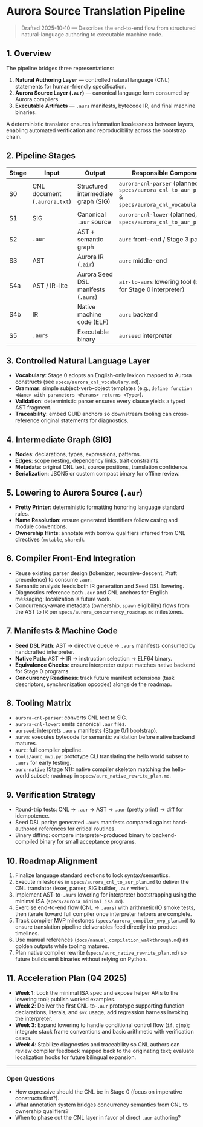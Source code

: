 # Aurora Source Translation Pipeline

> Drafted 2025-10-10 — Describes the end-to-end flow from structured natural-language authoring to executable machine code.

## 1. Overview
The pipeline bridges three representations:
1. **Natural Authoring Layer** — controlled natural language (CNL) statements for human-friendly specification.
2. **Aurora Source Layer (`.aur`)** — canonical language form consumed by Aurora compilers.
3. **Executable Artifacts** — `.aurs` manifests, bytecode IR, and final machine binaries.

A deterministic translator ensures information losslessness between layers, enabling automated verification and reproducibility across the bootstrap chain.

## 2. Pipeline Stages

| Stage | Input | Output | Responsible Component | Status |
|-------|-------|--------|-----------------------|--------|
| S0 | CNL document (`.aurora.txt`) | Structured intermediate graph (SIG) | `aurora-cnl-parser` (planned, see `specs/aurora_cnl_to_aur_plan.md` & `specs/aurora_cnl_vocabulary.md`) | In ramp-up |
| S1 | SIG | Canonical `.aur` source | `aurora-cnl-lower` (planned, see `specs/aurora_cnl_to_aur_plan.md`) | In ramp-up |
| S2 | `.aur` | AST + semantic graph | `aurc` front-end / Stage 3 parser | In design (`specs/aurora_parser_design.md`) |
| S3 | AST | Aurora IR (`.air`) | `aurc` middle-end | Planned |
| S4a | AST / IR-lite | Aurora Seed DSL manifests (`.aurs`) | `air-to-aurs` lowering tool (bridge for Stage 0 interpreter) | Accelerated (ISA draft ready) |
| S4b | IR | Native machine code (ELF) | `aurc` backend | Planned |
| S5 | `.aurs` | Executable binary | `aurseed` interpreter | In progress (helpers being implemented) |

## 3. Controlled Natural Language Layer
- **Vocabulary**: Stage 0 adopts an English-only lexicon mapped to Aurora constructs (see `specs/aurora_cnl_vocabulary.md`).
- **Grammar**: simple subject-verb-object templates (e.g., `define function <Name> with parameters <Params> returns <Type>`).
- **Validation**: deterministic parser ensures every clause yields a typed AST fragment.
- **Traceability**: embed GUID anchors so downstream tooling can cross-reference original statements for diagnostics.

## 4. Intermediate Graph (SIG)
- **Nodes**: declarations, types, expressions, patterns.
- **Edges**: scope nesting, dependency links, trait constraints.
- **Metadata**: original CNL text, source positions, translation confidence.
- **Serialization**: JSON5 or custom compact binary for offline review.

## 5. Lowering to Aurora Source (`.aur`)
- **Pretty Printer**: deterministic formatting honoring language standard rules.
- **Name Resolution**: ensure generated identifiers follow casing and module conventions.
- **Ownership Hints**: annotate with borrow qualifiers inferred from CNL directives (`mutable`, `shared`).

## 6. Compiler Front-End Integration
- Reuse existing parser design (tokenizer, recursive-descent, Pratt precedence) to consume `.aur`.
- Semantic analysis feeds both IR generation and Seed DSL lowering.
- Diagnostics reference both `.aur` and CNL anchors for English messaging; localization is future work.
- Concurrency-aware metadata (ownership, `spawn` eligibility) flows from the AST to IR per `specs/aurora_concurrency_roadmap.md` milestones.

## 7. Manifests & Machine Code
- **Seed DSL Path**: AST → directive queue → `.aurs` manifests consumed by handcrafted interpreter.
- **Native Path**: AST → IR → instruction selection → ELF64 binary.
- **Equivalence Checks**: ensure interpreter output matches native backend for Stage 0 programs.
- **Concurrency Readiness**: track future manifest extensions (task descriptors, synchronization opcodes) alongside the roadmap.

## 8. Tooling Matrix
- `aurora-cnl-parser`: converts CNL text to SIG.
- `aurora-cnl-lower`: emits canonical `.aur` files.
- `aurseed`: interprets `.aurs` manifests (Stage 0/1 bootstrap).
- `aurvm`: executes bytecode for semantic validation before native backend matures.
- `aurc`: full compiler pipeline.
- `tools/aurc_mvp.py`: prototype CLI translating the hello world subset to `.aurs` for early testing.
- `aurc-native` (Stage N1): native compiler skeleton matching the hello-world subset; roadmap in `specs/aurc_native_rewrite_plan.md`.

## 9. Verification Strategy
- Round-trip tests: CNL → `.aur` → AST → `.aur` (pretty print) → diff for idempotence.
- Seed DSL parity: generated `.aurs` manifests compared against hand-authored references for critical routines.
- Binary diffing: compare interpreter-produced binary to backend-compiled binary for small acceptance programs.

## 10. Roadmap Alignment
1. Finalize language standard sections to lock syntax/semantics.
2. Execute milestones in `specs/aurora_cnl_to_aur_plan.md` to deliver the CNL
	translator (lexer, parser, SIG builder, `.aur` writer).
3. Implement AST-to-`.aurs` lowering for interpreter bootstrapping using the
	minimal ISA (`specs/aurora_minimal_isa.md`).
4. Exercise end-to-end flow (CNL → `.aurs`) with arithmetic/IO smoke tests,
	then iterate toward full compiler once interpreter helpers are complete.
5. Track compiler MVP milestones (`specs/aurora_compiler_mvp_plan.md`) to ensure translation pipeline deliverables feed directly into product timelines.
6. Use manual references (`docs/manual_compilation_walkthrough.md`) as golden outputs while tooling matures.
7. Plan native compiler rewrite (`specs/aurc_native_rewrite_plan.md`) so future builds emit binaries without relying on Python.

## 11. Acceleration Plan (Q4 2025)
- **Week 1**: Lock the minimal ISA spec and expose helper APIs to the lowering
	tool; publish worked examples.
- **Week 2**: Deliver the first CNL-to-`.aur` prototype supporting function
	declarations, literals, and `svc` usage; add regression harness invoking the
	interpreter.
- **Week 3**: Expand lowering to handle conditional control flow (`if`,
	`cjmp`); integrate stack frame conventions and basic arithmetic with
	verification cases.
- **Week 4**: Stabilize diagnostics and traceability so CNL authors can review
	compiler feedback mapped back to the originating text; evaluate localization
	hooks for future bilingual expansion.

---

### Open Questions
- How expressive should the CNL be in Stage 0 (focus on imperative constructs first?).
- What annotation system bridges concurrency semantics from CNL to ownership qualifiers?
- When to phase out the CNL layer in favor of direct `.aur` authoring?
